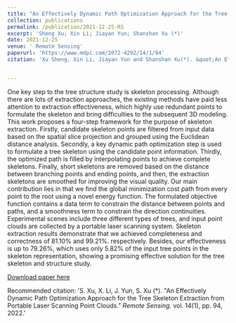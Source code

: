 ```yaml
---
title: "An Effectively Dynamic Path Optimization Approach for the Tree Skeleton Extraction from Portable Laser Scanning Point Clouds"
collection: publications
permalink: /publication/2021-12-25-RS
excerpt: 'Sheng Xu; Xin Li; Jiayan Yun; Shanshan Xu (*)'
date: 2021-12-25
venue: ' Remote Sensing'
paperurl: 'https://www.mdpi.com/2072-4292/14/1/94'
citation: 'Xu Sheng, Xin Li, Jiayan Yun and Shanshan Xu(*). &quot;An Effectively Dynamic Path Optimization Approach for the Tree Skeleton Extraction from Portable Laser Scanning Point Clouds.&quot; <i>in Remote Sensing</i>. vol. 14(1), pp. 94, 2022, doi: 10.3390/rs14010094. '


---
```

One key step to the tree structure study is skeleton processing. Although there are lots of extraction approaches, the existing methods have paid less attention to extraction effectiveness, which highly use redundant points to formulate the skeleton and bring difficulties to the subsequent 3D modeling. This work proposes a four-step framework for the purpose of skeleton extraction. Firstly, candidate skeleton points are filtered from input data based on the spatial slice projection and grouped using the Euclidean distance analysis. Secondly, a key dynamic path optimization step is used to formulate a tree skeleton using the candidate point information. Thirdly, the optimized path is filled by interpolating points to achieve complete skeletons. Finally, short skeletons are removed based on the distance between branching points and ending points, and then, the extraction skeletons are smoothed for improving the visual quality. Our main contribution lies in that we find the global minimization cost path from every point to the root using a novel energy function. The formulated objective function contains a data term to constrain the distance between points and paths, and a smoothness term to constrain the direction continuities. Experimental scenes include three different types of trees, and input point clouds are collected by a portable laser scanning system. Skeleton extraction results demonstrate that we achieved completeness and correctness of 81.10% and 99.21%. respectively. Besides, our effectiveness is up to 79.26%, which uses only 5.82% of the input tree points in the skeleton representation, showing a promising effective solution for the tree skeleton and structure study.

[Download paper here](http://lostagex.github.io/files/2021-12-25-RS.pdf)

Recommended citation: 'S. Xu, X. Li, J. Yun, S. Xu (*). &quot;An Effectively Dynamic Path Optimization Approach for the Tree Skeleton Extraction from Portable Laser Scanning Point Clouds.&quot; <i>Remote Sensing</i>. vol. 14(1), pp. 94, 2022.' 
